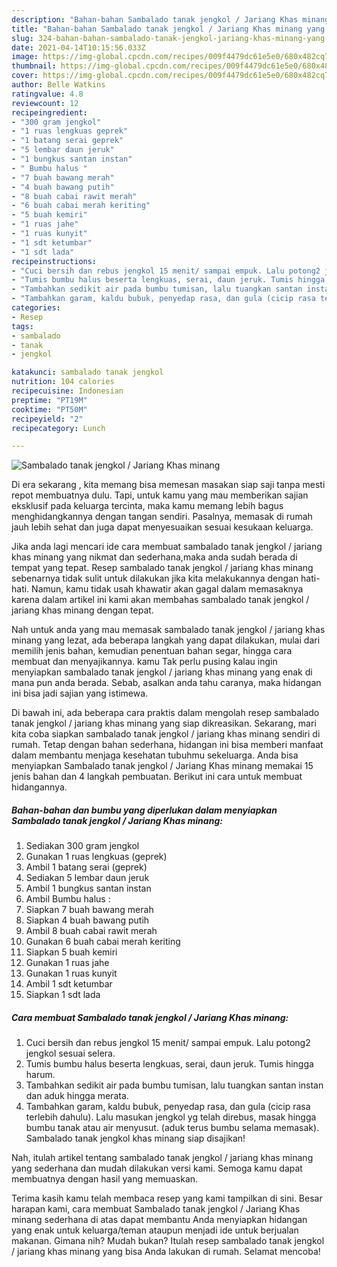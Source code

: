 ```yaml
---
description: "Bahan-bahan Sambalado tanak jengkol / Jariang Khas minang yang nikmat dan Mudah Dibuat"
title: "Bahan-bahan Sambalado tanak jengkol / Jariang Khas minang yang nikmat dan Mudah Dibuat"
slug: 324-bahan-bahan-sambalado-tanak-jengkol-jariang-khas-minang-yang-nikmat-dan-mudah-dibuat
date: 2021-04-14T10:15:56.033Z
image: https://img-global.cpcdn.com/recipes/009f4479dc61e5e0/680x482cq70/sambalado-tanak-jengkol-jariang-khas-minang-foto-resep-utama.jpg
thumbnail: https://img-global.cpcdn.com/recipes/009f4479dc61e5e0/680x482cq70/sambalado-tanak-jengkol-jariang-khas-minang-foto-resep-utama.jpg
cover: https://img-global.cpcdn.com/recipes/009f4479dc61e5e0/680x482cq70/sambalado-tanak-jengkol-jariang-khas-minang-foto-resep-utama.jpg
author: Belle Watkins
ratingvalue: 4.8
reviewcount: 12
recipeingredient:
- "300 gram jengkol"
- "1 ruas lengkuas geprek"
- "1 batang serai geprek"
- "5 lembar daun jeruk"
- "1 bungkus santan instan"
- " Bumbu halus "
- "7 buah bawang merah"
- "4 buah bawang putih"
- "8 buah cabai rawit merah"
- "6 buah cabai merah keriting"
- "5 buah kemiri"
- "1 ruas jahe"
- "1 ruas kunyit"
- "1 sdt ketumbar"
- "1 sdt lada"
recipeinstructions:
- "Cuci bersih dan rebus jengkol 15 menit/ sampai empuk. Lalu potong2 jengkol sesuai selera."
- "Tumis bumbu halus beserta lengkuas, serai, daun jeruk. Tumis hingga harum."
- "Tambahkan sedikit air pada bumbu tumisan, lalu tuangkan santan instan dan aduk hingga merata."
- "Tambahkan garam, kaldu bubuk, penyedap rasa, dan gula (cicip rasa terlebih dahulu). Lalu masukan jengkol yg telah direbus, masak hingga bumbu tanak atau air menyusut. (aduk terus bumbu selama memasak). Sambalado tanak jengkol khas minang siap disajikan!"
categories:
- Resep
tags:
- sambalado
- tanak
- jengkol

katakunci: sambalado tanak jengkol 
nutrition: 104 calories
recipecuisine: Indonesian
preptime: "PT19M"
cooktime: "PT50M"
recipeyield: "2"
recipecategory: Lunch

---
```



![Sambalado tanak jengkol / Jariang Khas minang](https://img-global.cpcdn.com/recipes/009f4479dc61e5e0/680x482cq70/sambalado-tanak-jengkol-jariang-khas-minang-foto-resep-utama.jpg)

Di era  sekarang , kita memang bisa memesan masakan siap saji tanpa mesti repot membuatnya dulu. Tapi, untuk kamu yang mau memberikan sajian eksklusif pada keluarga tercinta, maka kamu memang lebih bagus menghidangkannya dengan tangan sendiri. Pasalnya, memasak di rumah jauh lebih sehat dan juga dapat menyesuaikan sesuai kesukaan keluarga.

Jika anda lagi mencari ide cara membuat sambalado tanak jengkol / jariang khas minang yang nikmat dan sederhana,maka anda sudah berada di tempat yang tepat. Resep sambalado tanak jengkol / jariang khas minang  sebenarnya tidak sulit untuk dilakukan jika kita melakukannya dengan hati-hati. Namun, kamu tidak usah khawatir akan gagal dalam memasaknya 
karena dalam artikel ini kami akan membahas sambalado tanak jengkol / jariang khas minang dengan tepat.  



Nah untuk anda yang mau memasak sambalado tanak jengkol / jariang khas minang yang lezat, ada beberapa langkah yang dapat dilakukan, mulai dari memilih jenis bahan, kemudian penentuan bahan segar, hingga cara membuat dan menyajikannya. kamu Tak perlu pusing kalau ingin menyiapkan sambalado tanak jengkol / jariang khas minang yang enak di mana pun anda berada. Sebab, asalkan anda  tahu caranya, maka hidangan ini bisa jadi sajian yang istimewa.

Di bawah ini, ada beberapa cara praktis  dalam mengolah resep sambalado tanak jengkol / jariang khas minang yang siap dikreasikan. Sekarang, mari kita coba siapkan sambalado tanak jengkol / jariang khas minang sendiri di rumah. Tetap dengan bahan sederhana, hidangan ini bisa memberi manfaat dalam membantu menjaga kesehatan tubuhmu sekeluarga. Anda bisa menyiapkan Sambalado tanak jengkol / Jariang Khas minang memakai 15 jenis bahan dan 4 langkah pembuatan. Berikut ini cara untuk membuat hidangannya.

<!--inarticleads1-->

##### Bahan-bahan dan bumbu yang diperlukan dalam menyiapkan Sambalado tanak jengkol / Jariang Khas minang:

1. Sediakan 300 gram jengkol
1. Gunakan 1 ruas lengkuas (geprek)
1. Ambil 1 batang serai (geprek)
1. Sediakan 5 lembar daun jeruk
1. Ambil 1 bungkus santan instan
1. Ambil  Bumbu halus :
1. Siapkan 7 buah bawang merah
1. Siapkan 4 buah bawang putih
1. Ambil 8 buah cabai rawit merah
1. Gunakan 6 buah cabai merah keriting
1. Siapkan 5 buah kemiri
1. Gunakan 1 ruas jahe
1. Gunakan 1 ruas kunyit
1. Ambil 1 sdt ketumbar
1. Siapkan 1 sdt lada




<!--inarticleads2-->

##### Cara membuat Sambalado tanak jengkol / Jariang Khas minang:

1. Cuci bersih dan rebus jengkol 15 menit/ sampai empuk. Lalu potong2 jengkol sesuai selera.
1. Tumis bumbu halus beserta lengkuas, serai, daun jeruk. Tumis hingga harum.
1. Tambahkan sedikit air pada bumbu tumisan, lalu tuangkan santan instan dan aduk hingga merata.
1. Tambahkan garam, kaldu bubuk, penyedap rasa, dan gula (cicip rasa terlebih dahulu). Lalu masukan jengkol yg telah direbus, masak hingga bumbu tanak atau air menyusut. (aduk terus bumbu selama memasak). Sambalado tanak jengkol khas minang siap disajikan!




Nah, itulah artikel tentang  sambalado tanak jengkol / jariang khas minang  yang sederhana dan mudah dilakukan versi kami. Semoga kamu dapat membuatnya dengan hasil yang memuaskan. 

Terima kasih kamu telah membaca resep yang kami tampilkan di sini. Besar harapan kami, cara membuat  Sambalado tanak jengkol / Jariang Khas minang sederhana di atas dapat membantu Anda menyiapkan hidangan yang enak untuk keluarga/teman ataupun menjadi ide untuk berjualan makanan. Gimana nih? Mudah bukan? Itulah resep sambalado tanak jengkol / jariang khas minang yang bisa Anda lakukan di rumah. Selamat mencoba!

